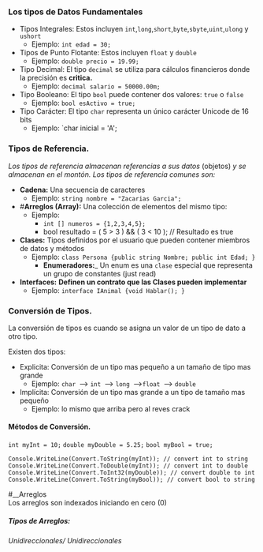 ### Los tipos de Datos Fundamentales
- Tipos Integrales: Estos incluyen `int`,`long`,`short`,`byte`,`sbyte`,`uint`,`ulong` y `ushort`
	- Ejemplo: `int edad = 30;`
- Tipos de Punto Flotante: Estos incluyen `float` y `double` 
	- Ejemplo: `double precio = 19.99;`
- Tipo Decimal: El tipo `decimal` se utiliza para cálculos financieros donde la precisión es __critica.__ 
	- Ejemplo: `decimal salario = 50000.00m;`
- Tipo Booleano: El tipo `bool` puede contener dos valores: `true` o `false` 
	- Ejemplo: `bool esActivo = true;`
- Tipo Carácter: El tipo `char` representa un único carácter Unicode de 16 bits
	- Ejemplo: `char inicial = 'A';

### Tipos de Referencia.
_Los tipos de referencia almacenan referencias a sus datos_ (objetos) _y se almacenan en el montón. Los tipos de referencia comunes son:_ 
- __Cadena:__ Una secuencia de caracteres
	- Ejemplo: `string nombre = "Zacarias Garcia";`
- #__Arreglos (Array):__ Una colección de elementos del mismo tipo:
	- Ejemplo:
		- `int [] numeros = {1,2,3,4,5};`
		- bool resultado = ( 5 > 3 ) && ( 3 < 10 ); // Resultado es true
- __Clases:__ Tipos definidos por el usuario que pueden contener miembros de datos y métodos
	- Ejemplo: `class Persona {public string Nombre; public int Edad; }`
		- __Enumeradores:___ Un enum es una `clase` especial que representa un grupo de constantes (just read)
- __Interfaces:__ __Definen un contrato que las Clases pueden implementar__ 
	- Ejemplo: `interface IAnimal {void Hablar(); }`


### Conversión de Tipos.
La conversión de tipos es cuando se asigna un valor de un tipo de dato a otro tipo.

Existen dos tipos: 
- Explicita: Conversión de un tipo mas pequeño a un tamaño de tipo mas grande 
	- Ejemplo: ``char ``--> ``int ``--> ``long ``-->``float ``--> ``double``
- Implícita: Conversión de un tipo mas grande a un tipo de tamaño mas pequeño
	- Ejemplo: lo mismo que arriba pero al reves crack


#### Métodos de Conversión.

`int myInt = 10;`
`double myDouble = 5.25;`
`bool myBool = true;`

`Console.WriteLine(Convert.ToString(myInt)); // convert int to string Console.WriteLine(Convert.ToDouble(myInt)); // convert int to double Console.WriteLine(Convert.ToInt32(myDouble)); // convert double to int Console.WriteLine(Convert.ToString(myBool)); // convert bool to string`

#__Arreglos  
Los arreglos son indexados iniciando en cero (0)

##### Tipos de Arreglos:
###### Unidireccionales/ Unidireccionales
